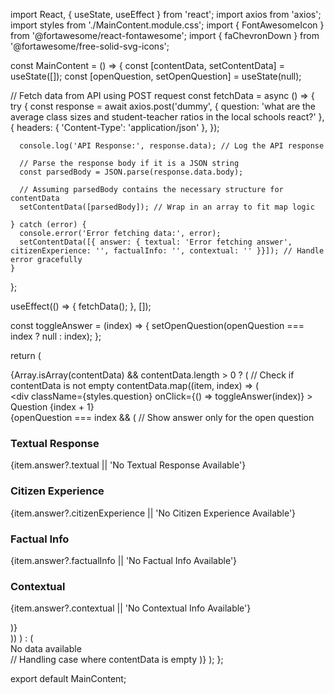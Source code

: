 import React, { useState, useEffect } from 'react';
import axios from 'axios';
import styles from './MainContent.module.css';
import { FontAwesomeIcon } from '@fortawesome/react-fontawesome';
import { faChevronDown } from '@fortawesome/free-solid-svg-icons';

const MainContent = () => {
  const [contentData, setContentData] = useState([]);
  const [openQuestion, setOpenQuestion] = useState(null);

  // Fetch data from API using POST request
  const fetchData = async () => {
    try {
      const response = await axios.post('dummy', {
        question: 'what are the average class sizes and student-teacher ratios in the local schools react?'
      }, {
        headers: {
          'Content-Type': 'application/json'
        },
      });
      
      console.log('API Response:', response.data); // Log the API response

      // Parse the response body if it is a JSON string
      const parsedBody = JSON.parse(response.data.body);
      
      // Assuming parsedBody contains the necessary structure for contentData
      setContentData([parsedBody]); // Wrap in an array to fit map logic

    } catch (error) {
      console.error('Error fetching data:', error);
      setContentData([{ answer: { textual: 'Error fetching answer', citizenExperience: '', factualInfo: '', contextual: '' }}]); // Handle error gracefully
    }
  };

  useEffect(() => {
    fetchData();
  }, []);

  const toggleAnswer = (index) => {
    setOpenQuestion(openQuestion === index ? null : index);
  };

  return (
    <div className={styles.mainContent}>
      {Array.isArray(contentData) && contentData.length > 0 ? ( // Check if contentData is not empty
        contentData.map((item, index) => (
          <div key={index} className={styles.questionBlock}>
            <div
              className={styles.question}
              onClick={() => toggleAnswer(index)}
            >
              <span>Question {index + 1}</span>
              <FontAwesomeIcon
                icon={faChevronDown}
                className={styles.chevronIcon}
              />
            </div>
            {openQuestion === index && ( // Show answer only for the open question
              <div className={styles.answerBlock}>
                <div className={styles.gridAnswer}>
                  <div className={styles.gridItem}>
                    <h3>Textual Response</h3>
                    <p>{item.answer?.textual || 'No Textual Response Available'}</p>
                  </div>
                  <div className={styles.gridItem}>
                    <h3>Citizen Experience</h3>
                    <p>{item.answer?.citizenExperience || 'No Citizen Experience Available'}</p>
                  </div>
                  <div className={styles.gridItem}>
                    <h3>Factual Info</h3>
                    <p>{item.answer?.factualInfo || 'No Factual Info Available'}</p>
                  </div>
                  <div className={styles.gridItem}>
                    <h3>Contextual</h3>
                    <p>{item.answer?.contextual || 'No Contextual Info Available'}</p>
                  </div>
                </div>
              </div>
            )}
          </div>
        ))
      ) : (
        <div>No data available</div> // Handling case where contentData is empty
      )}
    </div>
  );
};

export default MainContent;
